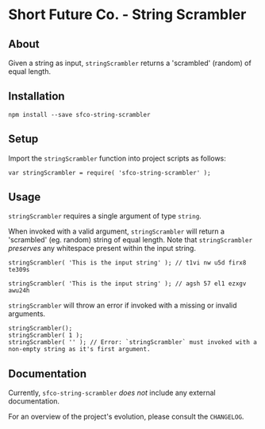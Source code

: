 # Short Future Co. - String Scrambler

## About
Given a string as input, `stringScrambler` returns a 'scrambled' (random) of equal length.

## Installation
```
npm install --save sfco-string-scrambler
```

## Setup
Import the `stringScrambler` function into project scripts as follows:

```
var stringScrambler = require( 'sfco-string-scrambler' );
```

## Usage
`stringScrambler` requires a single argument of type `string`.

When invoked with a valid argument, `stringScrambler` will return a 'scrambled' (eg. random) string of equal length. Note that `stringScrambler` *preserves* any whitespace present within the input string.

```
stringScrambler( 'This is the input string' ); // t1vi nw u5d firx8 te309s
```
```
stringScrambler( 'This is the input string' ); // agsh 57 el1 ezxgv awu24h
```

`stringScrambler` will throw an error if invoked with a missing or invalid arguments.

```
stringScrambler();
stringScrambler( 1 );
stringScrambler( '' ); // Error: `stringScrambler` must invoked with a non-empty string as it's first argument.
```

## Documentation
Currently, `sfco-string-scrambler` *does not* include any external documentation.

For an overview of the project's evolution, please consult the `CHANGELOG`.
